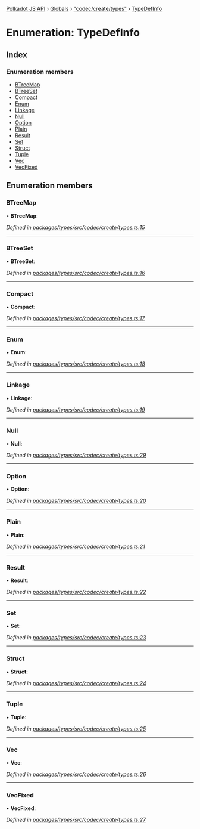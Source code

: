 [Polkadot JS API](../README.md) › [Globals](../globals.md) › ["codec/create/types"](../modules/_codec_create_types_.md) › [TypeDefInfo](_codec_create_types_.typedefinfo.md)

# Enumeration: TypeDefInfo

## Index

### Enumeration members

* [BTreeMap](_codec_create_types_.typedefinfo.md#btreemap)
* [BTreeSet](_codec_create_types_.typedefinfo.md#btreeset)
* [Compact](_codec_create_types_.typedefinfo.md#compact)
* [Enum](_codec_create_types_.typedefinfo.md#enum)
* [Linkage](_codec_create_types_.typedefinfo.md#linkage)
* [Null](_codec_create_types_.typedefinfo.md#null)
* [Option](_codec_create_types_.typedefinfo.md#option)
* [Plain](_codec_create_types_.typedefinfo.md#plain)
* [Result](_codec_create_types_.typedefinfo.md#result)
* [Set](_codec_create_types_.typedefinfo.md#set)
* [Struct](_codec_create_types_.typedefinfo.md#struct)
* [Tuple](_codec_create_types_.typedefinfo.md#tuple)
* [Vec](_codec_create_types_.typedefinfo.md#vec)
* [VecFixed](_codec_create_types_.typedefinfo.md#vecfixed)

## Enumeration members

###  BTreeMap

• **BTreeMap**:

*Defined in [packages/types/src/codec/create/types.ts:15](https://github.com/polkadot-js/api/blob/64ff226535/packages/types/src/codec/create/types.ts#L15)*

___

###  BTreeSet

• **BTreeSet**:

*Defined in [packages/types/src/codec/create/types.ts:16](https://github.com/polkadot-js/api/blob/64ff226535/packages/types/src/codec/create/types.ts#L16)*

___

###  Compact

• **Compact**:

*Defined in [packages/types/src/codec/create/types.ts:17](https://github.com/polkadot-js/api/blob/64ff226535/packages/types/src/codec/create/types.ts#L17)*

___

###  Enum

• **Enum**:

*Defined in [packages/types/src/codec/create/types.ts:18](https://github.com/polkadot-js/api/blob/64ff226535/packages/types/src/codec/create/types.ts#L18)*

___

###  Linkage

• **Linkage**:

*Defined in [packages/types/src/codec/create/types.ts:19](https://github.com/polkadot-js/api/blob/64ff226535/packages/types/src/codec/create/types.ts#L19)*

___

###  Null

• **Null**:

*Defined in [packages/types/src/codec/create/types.ts:29](https://github.com/polkadot-js/api/blob/64ff226535/packages/types/src/codec/create/types.ts#L29)*

___

###  Option

• **Option**:

*Defined in [packages/types/src/codec/create/types.ts:20](https://github.com/polkadot-js/api/blob/64ff226535/packages/types/src/codec/create/types.ts#L20)*

___

###  Plain

• **Plain**:

*Defined in [packages/types/src/codec/create/types.ts:21](https://github.com/polkadot-js/api/blob/64ff226535/packages/types/src/codec/create/types.ts#L21)*

___

###  Result

• **Result**:

*Defined in [packages/types/src/codec/create/types.ts:22](https://github.com/polkadot-js/api/blob/64ff226535/packages/types/src/codec/create/types.ts#L22)*

___

###  Set

• **Set**:

*Defined in [packages/types/src/codec/create/types.ts:23](https://github.com/polkadot-js/api/blob/64ff226535/packages/types/src/codec/create/types.ts#L23)*

___

###  Struct

• **Struct**:

*Defined in [packages/types/src/codec/create/types.ts:24](https://github.com/polkadot-js/api/blob/64ff226535/packages/types/src/codec/create/types.ts#L24)*

___

###  Tuple

• **Tuple**:

*Defined in [packages/types/src/codec/create/types.ts:25](https://github.com/polkadot-js/api/blob/64ff226535/packages/types/src/codec/create/types.ts#L25)*

___

###  Vec

• **Vec**:

*Defined in [packages/types/src/codec/create/types.ts:26](https://github.com/polkadot-js/api/blob/64ff226535/packages/types/src/codec/create/types.ts#L26)*

___

###  VecFixed

• **VecFixed**:

*Defined in [packages/types/src/codec/create/types.ts:27](https://github.com/polkadot-js/api/blob/64ff226535/packages/types/src/codec/create/types.ts#L27)*
